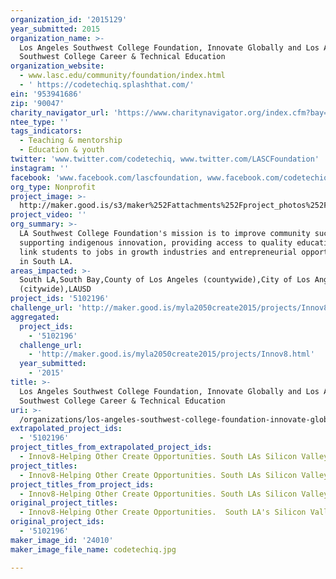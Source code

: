```yaml
---
organization_id: '2015129'
year_submitted: 2015
organization_name: >-
  Los Angeles Southwest College Foundation, Innovate Globally and Los Angeles
  Southwest College Career & Technical Education
organization_website:
  - www.lasc.edu/community/foundation/index.html
  - ' https://codetechiq.splashthat.com/'
ein: '953941686'
zip: '90047'
charity_navigator_url: 'https://www.charitynavigator.org/index.cfm?bay=search.profile&ein=953941686'
ntee_type: ''
tags_indicators:
  - Teaching & mentorship
  - Education & youth
twitter: 'www.twitter.com/codetechiq, www.twitter.com/LASCFoundation'
instagram: ''
facebook: 'www.facebook.com/lascfoundation, www.facebook.com/codetechiq'
org_type: Nonprofit
project_image: >-
  http://maker.good.is/s3/maker%252Fattachments%252Fproject_photos%252Fimages%252F24010%252Fdisplay%252Fcodetechiq.jpg=c570x385
project_video: ''
org_summary: >-
  LA Southwest College Foundation's mission is to improve community success by
  supporting indigenous innovation, providing access to quality education and
  link students to jobs in growth industries and entrepreneurial opportunities
  in South LA.
areas_impacted: >-
  South LA,South Bay,County of Los Angeles (countywide),City of Los Angeles
  (citywide),LAUSD
project_ids: '5102196'
challenge_url: 'http://maker.good.is/myla2050create2015/projects/Innov8.html'
aggregated:
  project_ids:
    - '5102196'
  challenge_url:
    - 'http://maker.good.is/myla2050create2015/projects/Innov8.html'
  year_submitted:
    - '2015'
title: >-
  Los Angeles Southwest College Foundation, Innovate Globally and Los Angeles
  Southwest College Career & Technical Education
uri: >-
  /organizations/los-angeles-southwest-college-foundation-innovate-globally-and-los-angeles-southwest-college-career-technical-education/
extrapolated_project_ids:
  - '5102196'
project_titles_from_extrapolated_project_ids:
  - Innov8-Helping Other Create Opportunities. South LAs Silicon Valley!
project_titles:
  - Innov8-Helping Other Create Opportunities. South LAs Silicon Valley!
project_titles_from_project_ids:
  - Innov8-Helping Other Create Opportunities. South LAs Silicon Valley!
original_project_titles:
  - Innov8-Helping Other Create Opportunities.  South LA's Silicon Valley!
original_project_ids:
  - '5102196'
maker_image_id: '24010'
maker_image_file_name: codetechiq.jpg

---
```

